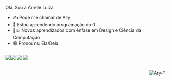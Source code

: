 Olá, Sou a Arielle Luiza

- ✍️ Pode me chamar de Ary
- 🌱 Estou aprendendo programação do 0
- 📑📊 Novos aprendizados com ênfase em Design e Ciência da Computação 
- 😄 Pronouns: Ela/Dela

##

<div>
<a href="https://www.instagram.com/ariellel__/" target"=_blank"><img src="https://img.shields.io/badge/Instagram-E4405F?style=for-the-badge&logo=instagram&logoColor=white"
<a href="mailto:arielleluizaa@gmail.tech"><img src="https://img.shields.io/badge/Gmail-D14836?style=for-the-badge&logo=gmail&logoColor=white" target"_blank"></a>
  <a href="https://www.linkedin.com/in/arielle-luiza-48a119191/" target="_blank"><img src="https://img.shields.io/badge/LinkedIn-0077B5?style=for-the-badge&logo=linkedin&logoColor=white" target="_blank"></a>
  <a href="https://wa.me/5566996241616" tsrget="_blank"><img src="https://img.shields.io/badge/WhatsApp-25D366?style=for-the-badge&logo=whatsapp&logoColor=white" target="_blank"></a>
  
  ##
  
  <div>
<img align="right" alt=Ary-" src="![download20220701200751]"(https://user-images.githubusercontent.com/109552295/179641762-b5de4036-9f79-4876-8ee7-ca964a5c4a8e.png)/hi.gif">

 






